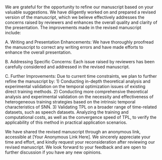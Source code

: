 We are grateful for the opportunity to refine our manuscript based on your valuable suggestions. We have diligently worked on and prepared a revised version of the manuscript, which we believe effectively addresses the concerns raised by reviewers and enhances the overall quality and clarity of the presentation. The improvements made in the revised manuscript include:

A. Writing and Presentation Enhancements: We have thoroughly proofread the manuscript to correct any writing errors and have made efforts to enhance the overall presentation.

B. Addressing Specific Concerns: Each issue raised by reviewers has been carefully considered and addressed in the revised manuscript.

C. Further Improvements: Due to current time constraints, we plan to further refine the manuscript by: 1) Conducting in-depth theoretical analysis and experimental validation on the temporal optimization issues of existing direct training methods. 2) Conducting more comprehensive theoretical analysis and experimental validation on the necessity and effectiveness of heterogeneous training strategies based on the intrinsic temporal characteristics of SNN. 3) Validating TPL on a broader range of time-related datasets, such as speech datasets. Analyzing the training and computational costs, as well as the convergence speed of TPL, to verify the applicability of this method in practical application scenarios.

We have shared the revised manuscript through an anonymous link, accessible at [Your Anonymous Link Here]. We sincerely appreciate your time and effort, and kindly request your reconsideration after reviewing our revised manuscript. We look forward to your feedback and are open to further discussion if you have any new opinions.
